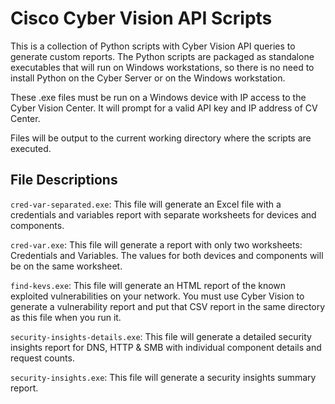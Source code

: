 # Cisco Cyber Vision API Scripts

This is a collection of Python scripts with Cyber Vision API queries to generate custom reports.  The Python scripts are packaged as standalone executables that will run on Windows workstations, so there is no need to install Python on the Cyber Server or on the Windows workstation. 

These .exe files must be run on a Windows device with IP access to the Cyber Vision Center.  It will prompt for a valid API key and IP address of CV Center.

Files will be output to the current working directory where the scripts are executed.

## File Descriptions

```cred-var-separated.exe```: This file will generate an Excel file with a credentials and variables report with separate worksheets for devices and components.

```cred-var.exe```: This file will generate a report with only two worksheets: Credentials and Variables. The values for both devices and components will be on the same worksheet.

```find-kevs.exe```: This file will generate an HTML report of the known exploited vulnerabilities on your network. You must use Cyber Vision to generate a vulnerability report and put that CSV report in the same directory as this file when you run it.

```security-insights-details.exe```: This file will generate a detailed security insights report for DNS, HTTP & SMB with individual component details and request counts.

```security-insights.exe```: This file will generate a security insights summary report.
